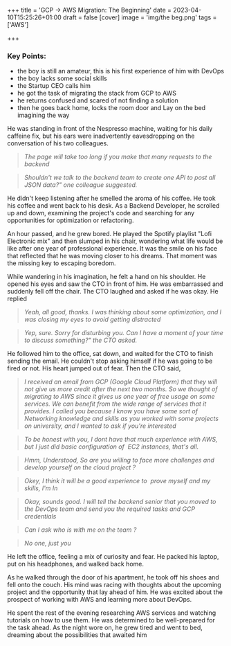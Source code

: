 +++
title = 'GCP -> AWS Migration: The Beginning'
date = 2023-04-10T15:25:26+01:00
draft = false
[cover]
    image = 'img/the beg.png'
tags = ['AWS']

+++


### Key Points:

- the boy is still an amateur, this is his first experience of him with DevOps
- the boy lacks some social skills
- the Startup CEO calls him
- he got the task of migrating the stack from GCP to AWS
- he returns confused and scared of not finding a solution
- then he goes back home, locks the room door and Lay on the bed imagining the way  

He was standing in front of the Nespresso machine, waiting for his daily caffeine fix, but his ears were inadvertently eavesdropping on the conversation of his two colleagues.

> _The page will take too long if you make that many requests to the backend_

> _Shouldn't we talk to the backend team to create one API to post all JSON data?" one colleague suggested._

He didn't keep listening after he smelled the aroma of his coffee. He took his coffee and went back to his desk. As a Backend Developer, he scrolled up and down, examining the project's code and searching for any opportunities for optimization or refactoring.

An hour passed, and he grew bored. He played the Spotify playlist "Lofi Electronic mix" and then slumped in his chair, wondering what life would be like after one year of professional experience. It was the smile on his face that reflected that he was moving closer to his dreams. That moment was the missing key to escaping boredom.

While wandering in his imagination, he felt a hand on his shoulder. He opened his eyes and saw the CTO in front of him. He was embarrassed and suddenly fell off the chair. The CTO laughed and asked if he was okay. He replied

> _Yeah, all good, thanks. I was thinking about some optimization, and I was closing my eyes to avoid getting distracted_

> _Yep, sure. Sorry for disturbing you. Can I have a moment of your time to discuss something?" the CTO asked._

He followed him to the office, sat down, and waited for the CTO to finish sending the email. He couldn't stop asking himself if he was going to be fired or not. His heart jumped out of fear. Then the CTO said,

> _I received an email from GCP (Google Cloud Platform) that they will not give us more credit after the next two months. So we thought of migrating to AWS since it gives us one year of free usage on some services. We can benefit from the wide range of services that it provides. I called you because I know you have some sort of Networking knowledge and skills as you worked with some projects on university, and I wanted to ask if you're interested_

> _To be honest with you, I dont have that much experience with AWS, but I just did basic configuration of &nbsp;EC2 instances, that's all._

> _Hmm, Understood, So are you willing to face more challenges and develop yourself on the cloud project ?_

> _Okey, I think it will be a good experience to &nbsp;prove myself and my skills, I'm In_

> _Okay, sounds good. I will tell the backend senior that you moved to the DevOps team and send you the required tasks and GCP credentials_

> _Can I ask who is with me on the team ?_

> _No one, just you_

He left the office, feeling a mix of curiosity and fear. He packed his laptop, put on his headphones, and walked back home.

As he walked through the door of his apartment, he took off his shoes and fell onto the couch. His mind was racing with thoughts about the upcoming project and the opportunity that lay ahead of him. He was excited about the prospect of working with AWS and learning more about DevOps.

He spent the rest of the evening researching AWS services and watching tutorials on how to use them. He was determined to be well-prepared for the task ahead. As the night wore on, he grew tired and went to bed, dreaming about the possibilities that awaited him

